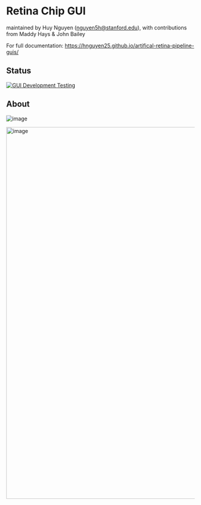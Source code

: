 # Retina Chip GUI
maintained by Huy Nguyen (nguyen5h@stanford.edu), with contributions from Maddy Hays & John Bailey

For full documentation: https://hnguyen25.github.io/artifical-retina-pipeline-guis/

## Status
[![GUI Development Testing](https://github.com/hnguyen25/retina-chip-gui/actions/workflows/python-package-conda.yml/badge.svg?branch=testing)](https://github.com/hnguyen25/retina-chip-gui/actions/workflows/python-package-conda.yml)

## About
![image](https://user-images.githubusercontent.com/14322381/209891318-1b445f17-b1c3-494a-9151-726b7cf91914.png)

<img width="993" alt="image" src="https://user-images.githubusercontent.com/14322381/209892685-9d9f3b1e-e321-40a7-a60d-096375d18e19.png">


